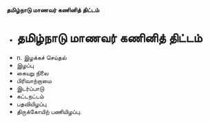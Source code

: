 **தமிழ்நாடு மாணவர் கணினித் திட்டம்**
- # தமிழ்நாடு மாணவர் கணினித் திட்டம்
- n. இழக்கச் செய்தல்
- இழப்பு
- கையறு நிலை
- பிரிவாற்றாமை
- இடர்ப்பாடு
- கட்டநட்டம்
- பதவியிழப்பு
- திருக்கோயிற் பணியிழப்பு.

